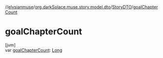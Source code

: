 //[elysianmuse](../../../index.md)/[org.darkSolace.muse.story.model.dto](../index.md)/[StoryDTO](index.md)/[goalChapterCount](goal-chapter-count.md)

# goalChapterCount

[jvm]\
var [goalChapterCount](goal-chapter-count.md): [Long](https://kotlinlang.org/api/latest/jvm/stdlib/kotlin/-long/index.html)
